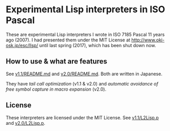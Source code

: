 # Experimental Lisp interpreters in ISO Pascal

These are experimental Lisp interpreters I wrote in ISO 7185
Pascal 11 years ago (2007).
I had presented them under the MIT License
at <http://www.oki-osk.jp/esc/llsp/>
until last spring (2017), which has been shut down now.

## How to use & what are features

See [v1.1/README.md](v1.1/README.md) and [v2.0/README.md](v2.0/README.md).
Both are written in Japanese.

They have _tail call optimization_ (v1.1 & v2.0) and
_automatic avoidance of free symbol capture in macro expansion_ (v2.0).


## License

These interpreters are licensed under the MIT License.
See [v1.1/L2Lisp.p](v1.1/L2Lisp.p#L1410-L1433)
and [v2.0/L2Lisp.p](v2.0/L2Lisp.p#L1426-L1449).
